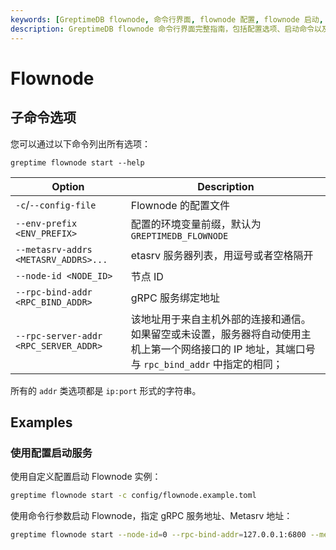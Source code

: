 ```yaml
---
keywords: [GreptimeDB flownode, 命令行界面, flownode 配置, flownode 启动, flownode 选项, flownode 示例]
description: GreptimeDB flownode 命令行界面完整指南，包括配置选项、启动命令以及部署 flownode 实例的实用示例。
---
```


# Flownode

## 子命令选项

您可以通过以下命令列出所有选项：

```
greptime flownode start --help
```
| Option                                | Description                                                                                                                                     |
| ------------------------------------- | ----------------------------------------------------------------------------------------------------------------------------------------------- |
| `-c`/`--config-file`                  | Flownode 的配置文件                                                                                                                             |
| `--env-prefix <ENV_PREFIX>`           | 配置的环境变量前缀，默认为`GREPTIMEDB_FLOWNODE`                                                                                                 |
| `--metasrv-addrs <METASRV_ADDRS>...`  | etasrv 服务器列表，用逗号或者空格隔开                                                                                                           |
| `--node-id <NODE_ID>`                 | 节点 ID                                                                                                                                         |
| `--rpc-bind-addr <RPC_BIND_ADDR>`     | gRPC 服务绑定地址                                                                                                                               |
| `--rpc-server-addr <RPC_SERVER_ADDR>` | 该地址用于来自主机外部的连接和通信。如果留空或未设置，服务器将自动使用主机上第一个网络接口的 IP 地址，其端口号与 `rpc_bind_addr` 中指定的相同； |

所有的 `addr` 类选项都是 `ip:port` 形式的字符串。

## Examples

### 使用配置启动服务

使用自定义配置启动 Flownode 实例：

```sh
greptime flownode start -c config/flownode.example.toml
```


使用命令行参数启动 Flownode，指定 gRPC 服务地址、Metasrv 地址：

```sh
greptime flownode start --node-id=0 --rpc-bind-addr=127.0.0.1:6800 --metasrv-addrs=127.0.0.1:3002
```
